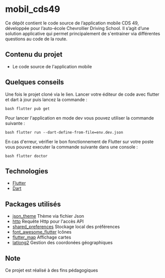 # mobil_cds49 
Ce dépôt contient le code source de l’application mobile CDS 49, développée pour l’auto-école Chevrollier Driving School.
Il s’agit d’une solution applicative qui permet principalement de s'entrainer via différentes questions au code de la route. 

## Contenu du projet 
- Le code source de l'application mobile

## Quelques conseils 
Une fois le projet cloné via le lien. 
Lancer votre éditeur de code avec flutter et dart à jour puis lancez la commande : 

```bash flutter pub get ``` 

Pour lancer l'application en mode dev vous pouvez utiliser la commande suivante : 

```bash flutter run --dart-define-from-file=env.dev.json ```

En cas d'erreur, vérifier le bon fonctionnement de Flutter sur votre poste vous pouvez executer la commande suivante dans une console :

```bash flutter doctor ``` 

## Technologies 
- [Flutter](https://flutter.dev/)
- [Dart](https://dart.dev/)
  
## Packages utilisés 
- [json_theme](https://pub.dev/packages/json_theme) Thème via fichier Json
- [http](https://pub.dev/packages/http) Requête Http pour l'accès API
- [shared_preferences](https://pub.dev/packages/shared_preferences) Stockage local des préférences
- [font_awesome_flutter](https://pub.dev/packages/font_awesome_flutter) Icônes
- [flutter_map](https://pub.dev/packages/flutter_map) Affichage cartes
- [latlong2](https://pub.dev/packages/latlong2) Gestion des coordonées géographiques

## Note
Ce projet est réalisé à des fins pédagogiques
